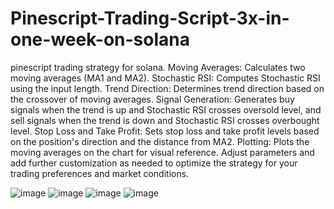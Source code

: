 # Pinescript-Trading-Script-3x-in-one-week-on-solana
pinescript trading strategy for solana.
Moving Averages: Calculates two moving averages (MA1 and MA2).
Stochastic RSI: Computes Stochastic RSI using the input length.
Trend Direction: Determines trend direction based on the crossover of moving averages.
Signal Generation: Generates buy signals when the trend is up and Stochastic RSI crosses oversold level, and sell signals when the trend is down and Stochastic RSI crosses overbought level.
Stop Loss and Take Profit: Sets stop loss and take profit levels based on the position's direction and the distance from MA2.
Plotting: Plots the moving averages on the chart for visual reference.
Adjust parameters and add further customization as needed to optimize the strategy for your trading preferences and market conditions.

![image](https://github.com/AbhrajitGhosh2001/Pinescript-Trading-Script-3x-in-one-week-on-solana/assets/64371041/4cc2afe3-2ccb-4010-a4e6-33a00397cda5)
![image](https://github.com/AbhrajitGhosh2001/Pinescript-Trading-Script-3x-in-one-week-on-solana/assets/64371041/2cb4046e-5a9c-45be-bb68-d4da0f5a5153)
![image](https://github.com/AbhrajitGhosh2001/Pinescript-Trading-Script-3x-in-one-week-on-solana/assets/64371041/1b6e17ea-efcb-40e3-a928-39571fd85270)
![image](https://github.com/AbhrajitGhosh2001/Pinescript-Trading-Script-3x-in-one-week-on-solana/assets/64371041/fbbccdc3-e898-4ed6-a872-d5326b2efa76)
